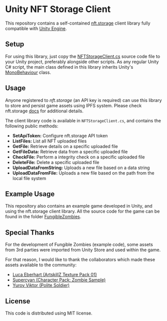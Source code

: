 # Unity NFT Storage Client

This repository contains a self-contained [nft.storage](https://nft.storage/) client library fully compatible with [Unity Engine](https://www.unity.com/).

## Setup

For using this library, just copy the [NFTStorageClient.cs](./NFTStorageClient.cs) source code file to your Unity project, preferably alongside other scripts. As any regular Unity C# script, the main class defined in this library inherits Unity's [MonoBehaviour](https://docs.unity3d.com/ScriptReference/MonoBehaviour.html) class.

## Usage

Anyone registered to *nft.storage* (an API key is required) can use this library to store and persist game assets using IPFS system. Please check nft.storage [docs](https://nft.storage/#docs) for additional details.

The client library code is available in `NFTStorageClient.cs`, and contains the following public methods:

- **SetApiToken:** Configure nft.storage API token
- **ListFiles:** List all NFT uploaded files
- **GetFile:** Retrieve details on a specific uploaded file
- **GetFileData:** Retrieve data from a specific uploaded file
- **CheckFile:** Perform a integrity check on a specific uploaded file
- **DeleteFile:** Delete a specific uploaded file
- **UploadDataFromString:** Uploads a new file based on a data string
- **UploadDataFromFile:** Uploads a new file based on the path from the local file system

## Example Usage

This repository also contains an example game developed in Unity, and using the nft.storage client library. All the source code for the game can be found in the folder [FungibleZombies](./FungibleZombies/).

## Special Thanks

For the development of Fungible Zombies (example code), some assets from 3rd parties were imported from Unity Store and used within the game.

For that reason, I would like to thank the collaborators which made these assets available to the community:

- [Luca Eberhart (ArtskillZ Texture Pack 01)](https://assetstore.unity.com/packages/2d/textures-materials/free-artskillz-texture-pack-01-351)
- [Supercyan (Character Pack: Zombie Sample)](https://assetstore.unity.com/packages/3d/characters/humanoids/fantasy/character-pack-zombie-sample-131604)
- [Yurov Viktor (Polite Soldier)](https://assetstore.unity.com/packages/3d/characters/humanoids/humans/polite-soldier-29807)

## License

This code is distributed using MIT license.
